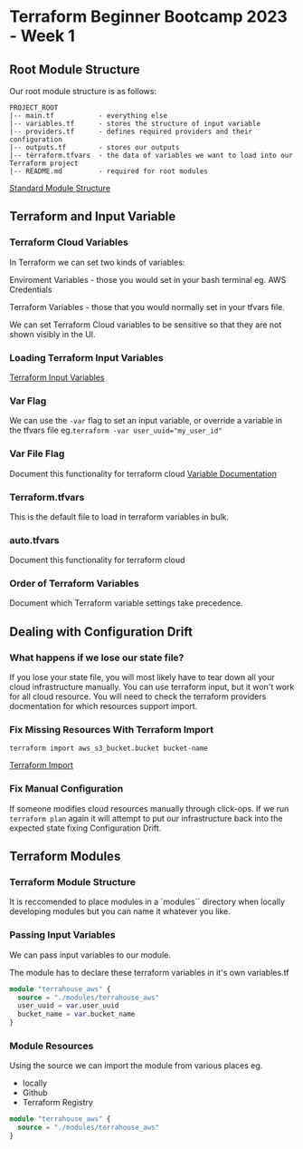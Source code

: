 # Terraform Beginner Bootcamp 2023 - Week 1

## Root Module Structure

Our root module structure is as follows:

```
PROJECT_ROOT
|-- main.tf           - everything else
|-- variables.tf      - stores the structure of input variable
|-- providers.tf      - defines required providers and their configuration
|-- outputs.tf        - stores our outputs
|-- terraform.tfvars  - the data of variables we want to load into our Terraform project
|-- README.md         - required for root modules
```
[Standard Module Structure](https://developer.hashicorp.com/terraform/language/modules/develop/structure)

## Terraform and Input Variable
### Terraform Cloud Variables

In Terraform we can set two kinds of variables:

Enviroment Variables - those you would set in your bash terminal eg. AWS Credentials

Terraform Variables - those that you would normally set in your tfvars file.

We can set Terraform Cloud variables to be sensitive so that they are not shown visibly in the UI. 

### Loading Terraform Input Variables
[Terraform Input Variables](https://developer.hashicorp.com/terraform/language/values/variables)

### Var Flag

We can use the `-var` flag to set an input variable, or override a variable in the tfvars file eg.`terraform -var user_uuid="my_user_id"`

### Var File Flag

Document this functionality for terraform cloud
[Variable Documentation](https://developer.hashicorp.com/terraform/enterprise/workspaces/variables)

### Terraform.tfvars

This is the default file to load in terraform variables in bulk.

### auto.tfvars

Document this functionality for terraform cloud

### Order of Terraform Variables

Document which Terraform variable settings take precedence.

## Dealing with Configuration Drift

### What happens if we lose our state file?

If you lose your state file, you will most likely have to tear down all your cloud infrastructure manually. 
You can use terraform input, but it won't work for all cloud resource. You will need to check the terraform providers docmentation for which resources support import.

### Fix Missing Resources With Terraform Import

```terraform import aws_s3_bucket.bucket bucket-name```

[Terraform Import](https://developer.hashicorp.com/terraform/cli/commands/import)

### Fix Manual Configuration

If someone modifies cloud resources manually through click-ops. If we run `terraform plan` again it will attempt to put our infrastructure back into the expected state fixing Configuration Drift.

## Terraform Modules

### Terraform Module Structure

It is reccomended to place modules in a `modules`` directory when locally developing modules but you can name it whatever you like.
 
### Passing Input Variables

We can pass input variables to our module. 

The module has to declare these terraform variables in it's own variables.tf


```tf
module "terrahouse_aws" {
  source = "./modules/terrahouse_aws"
  user_uuid = var.user_uuid
  bucket_name = var.bucket_name
}
```


### Module Resources

Using the source we can import the module from various places eg.
- locally
- Github
- Terraform Registry

```tf
module "terrahouse_aws" {
  source = "./modules/terrahouse_aws"
}
```


